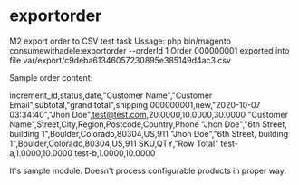 # exportorder
M2 export order to CSV test task 
Ussage:
php bin/magento consumewithadele:exportorder --orderId 1
Order 000000001 exported into file var/export/c9deba61346057230895e385149d4ac3.csv

Sample order content:

increment_id,status,date,"Customer Name","Customer Email",subtotal,"grand total",shipping
000000001,new,"2020-10-07 03:34:40","Jhon Doe",test@test.com,20.0000,10.0000,30.0000
"Customer Name",Street,City,Region,Postcode,Country,Phone
"Jhon Doe","6th Street, building 1",Boulder,Colorado,80304,US,911
"Jhon Doe","6th Street, building 1",Boulder,Colorado,80304,US,911
SKU,QTY,"Row Total"
test-a,1.0000,10.0000
test-b,1.0000,10.0000


It's sample module. Doesn't process configurable products in proper way.



